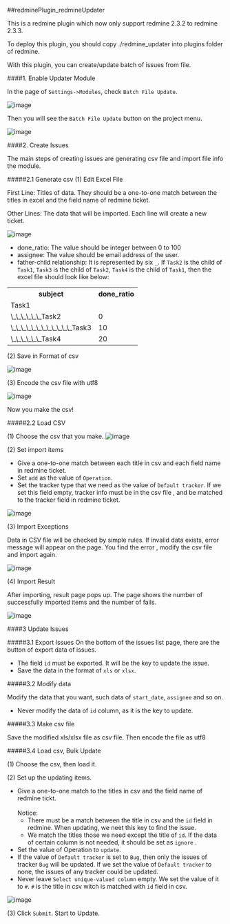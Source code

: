 ##redminePlugin_redmineUpdater

This is a redmine plugin which now only support redmine 2.3.2 to redmine 2.3.3.

To deploy this plugin, you should copy ./redmine_updater into plugins folder of redmine.

With this plugin, you can create/update batch of issues from file.

####1. Enable Updater Module

In the page of `Settings->Modules`, check `Batch File Update`.

![image](https://github.com/nmgfrank/redminePlugin_redmineUpdater/blob/master/readme_pic/EnableModule.jpg) 

Then you will see the `Batch File Update` button on the project menu. 

![image](https://github.com/nmgfrank/redminePlugin_redmineUpdater/blob/master/readme_pic/ModuleShow.jpg) 

####2. Create Issues

The main steps of creating issues are generating csv file and import file info the module. 

#####2.1 Generate csv
(1) Edit Excel File

First Line: Titles of data. They should be a one-to-one match between the titles in excel and the field name of redmine ticket.

Other Lines: The data that will be imported. Each line will create a new ticket.

![image](https://github.com/nmgfrank/redminePlugin_redmineUpdater/blob/master/readme_pic/issues_file.jpg) 

*  done_ratio: The value should be integer between 0 to 100
*  assignee: The value should be email address of the user.
*  father-child relationship: It is represented by six `_`.
   If `Task2` is the child of `Task1`, `Task3` is the child of `Task2`, `Task4` is the child of `Task1`, then the excel file should look like below:
<table>
	<tr>
		<th>subject</th>
                  <th>done_ratio</th>
	</tr>
	<tr>
		<td>Task1</td>
		<td></td>
	</tr>
	<tr>
		<td>\_\_\_\_\_\_Task2</td>
		<td>0</td>
	</tr>
	<tr>
		<td>\_\_\_\_\_\_\_\_\_\_\_\_Task3</td>
		<td>10</td>
	</tr>
	<tr>
		<td>\_\_\_\_\_\_Task4</td>
		<td>20</td>
	</tr>
</table>

(2) Save in Format of csv

![image](https://github.com/nmgfrank/redminePlugin_redmineUpdater/blob/master/readme_pic/save_csv.jpg) 

(3) Encode the csv file with utf8

![image](https://github.com/nmgfrank/redminePlugin_redmineUpdater/blob/master/readme_pic/encode_utf8.jpg) 

Now you make the csv!


#####2.2 Load CSV

(1) Choose the csv that you make.
![image](https://github.com/nmgfrank/redminePlugin_redmineUpdater/blob/master/readme_pic/import_index.jpg)

(2) Set import items

* Give a one-to-one match between each title in csv and each field name in redmine ticket.
* Set `add` as the value of `Operation`.
* Set the tracker type that we need as the value of `Default tracker`. If we set this field empty, tracker info must be in the csv file , and be matched to the tracker field in redmine ticket.

![image](https://github.com/nmgfrank/redminePlugin_redmineUpdater/blob/master/readme_pic/import_match.jpg)

(3) Import Exceptions

Data in CSV file will be checked by simple rules. If invalid data exists, error message will appear on the page. You find the error , modify the csv file and import again.  

![image](https://github.com/nmgfrank/redminePlugin_redmineUpdater/blob/master/readme_pic/import_exception.jpg)

(4) Import Result

After importing, result page pops up. The page shows the number of successfully imported items and the number of fails.

![image](https://github.com/nmgfrank/redminePlugin_redmineUpdater/blob/master/readme_pic/import_result.jpg) 


####3 Update Issues

#####3.1 Export Issues
On the bottom of the issues list page, there are the button of export data of issues.

* The field `id` must be exported. It will be the key to update the issue.
* Save the data in the format of `xls` or `xlsx`.

#####3.2 Modify data

Modify the data that you want, such data of `start_date`, `assignee` and so on.

* Never modify the data of `id` column, as it is the key to update. 

#####3.3 Make csv file

Save the modified xls/xlsx file as csv file. Then encode the file as utf8

#####3.4 Load csv, Bulk Update

(1) Choose the csv, then load it.

(2) Set up the updating items.

* Give a one-to-one match to the titles in csv and the field name of redmine tickt.<br /><br />
    Notice:
	+ There must be a match between the title in csv and the `id` field in redmine. When updating, we neet this key to find the issue.
	+ We match the titles those we need except the title of `id`. If the data of certain column is not needed, it should be set as `ignore` .
* Set the value of Operation to `update`.
* If the value of `Default tracker` is set to `Bug`, then only the issues of tracker `Bug` will be updated. If we set the value of `Default tracker` to none, the issues of any tracker could be updated.
* Never leave `Select unique-valued column` empty. We set the value of it to `#`. `#` is the title in csv witch is matched with `id` field in csv.

![image](https://github.com/nmgfrank/redminePlugin_redmineUpdater/blob/master/readme_pic/update_match.jpg) 

(3) Click `Submit`. Start to Update.


































